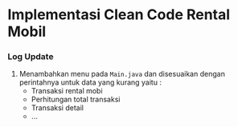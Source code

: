 # Implementasi Clean Code Rental Mobil

### Log Update
1. Menambahkan menu pada `Main.java` dan disesuaikan dengan perintahnya
    untuk data yang kurang yaitu :
    - Transaksi rental mobi
    - Perhitungan total transaksi
    - Transaksi detail
    - ...
